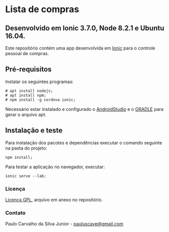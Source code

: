 # Lista de compras
## Desenvolvido em Ionic 3.7.0, Node 8.2.1 e Ubuntu 16.04.

Este repositório contém uma app desenvolvida em [Ionic](https://ionicframework.com/) para o controle pessoal de compras.

## Pré-requisitos

Instalar os seguintes programas:
```
# apt install nodejs;
# apt install npm;
# npm install -g cordova ionic;
```
Necessário estar instalado e configurado o [AndroidStudio](https://developer.android.com/studio/) e o [GRADLE](https://gradle.org/install/) para gerar o arquivo apt.

## Instalação e teste

Para instalação dos pacotes e dependências executar o comando seguinte na pasta do projeto:
```
npm install;
```
Para testar a aplicação no navegador, executar:
```
ionic serve --lab;
```

### Licença

[Licença GPL](https://github.com/paulocsilvajr/lista_compras/blob/master/license_gpl.txt), arquivo em anexo no repositório.

### Contato

Paulo Carvalho da Silva Junior - pauluscave@gmail.com
